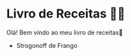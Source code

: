 # Livro de Receitas :woman_cook:

Olá! Bem vindo ao meu livro de receitas:book:

- Strogonoff de Frango

